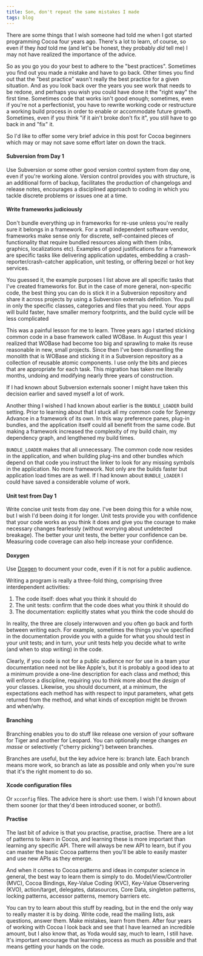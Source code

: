 ```yaml
---
title: Son, don't repeat the same mistakes I made
tags: blog
---
```


There are some things that I wish someone had told me when I got started programming Cocoa four years ago. There's a lot to learn, of course, so even if they _had_ told me (and let's be honest, they probably _did_ tell me) I may not have realized the importance of the advice.

So as you go you do your best to adhere to the "best practices". Sometimes you find out you made a mistake and have to go back. Other times you find out that the "best practice" wasn't really the best practice for a given situation. And as you look back over the years you see work that needs to be redone, and perhaps you wish you could have done it the "right way" the first time. Sometimes code that works isn't good enough; sometimes, even if you're not a perfectionist, you have to rewrite working code or restructure a working build process in order to enable or accommodate future growth. Sometimes, even if you think "if it ain't broke don't fix it", you still have to go back in and "fix" it.

So I'd like to offer some very brief advice in this post for Cocoa beginners which may or may not save some effort later on down the track.

#### Subversion from Day 1

Use Subversion or some other good version control system from day one, even if you're working alone. Version control provides you with structure, is an additional form of backup, facilitates the production of changelogs and release notes, encourages a disciplined approach to coding in which you tackle discrete problems or issues one at a time.

#### Write frameworks judiciously

Don't bundle everything up in frameworks for re-use unless you're really sure it belongs in a framework. For a small independent software vendor, frameworks make sense only for discrete, self-contained pieces of functionality that require bundled resources along with them (nibs, graphics, localizations etc). Examples of good justifications for a framework are specific tasks like delivering application updates, embedding a crash-reporter/crash-catcher application, unit testing, or offering bezel or hot key services.

You guessed it, the example purposes I list above are all specific tasks that I've created frameworks for. But in the case of more general, non-specific code, the best thing you can do is stick it in a Subversion repository and share it across projects by using a Subversion externals definition. You pull in only the specific classes, categories and files that you need. Your apps will build faster, have smaller memory footprints, and the build cycle will be less complicated

This was a painful lesson for me to learn. Three years ago I started sticking common code in a base framework called WOBase. In August this year I realized that WOBase had become too big and sprawling to make its reuse reasonable in new, small projects. Since then I've been dismantling the monolith that is WOBase and sticking it in a Subversion repository as a collection of reusable atomic components. I use only the bits and pieces that are appropriate for each task. This migration has taken me literally months, undoing and modifying nearly three years of construction.

If I had known about Subversion externals sooner I might have taken this decision earlier and saved myself a lot of work.

Another thing I wished I had known about earlier is the `BUNDLE_LOADER` build setting. Prior to learning about that I stuck all my common code for Synergy Advance in a framework of its own. In this way preference panes, plug-in bundles, and the application itself could all benefit from the same code. But making a framework increased the complexity of my build chain, my dependency graph, and lengthened my build times.

`BUNDLE_LOADER` makes that all unnecessary. The common code now resides in the application, and when building plug-ins and other bundles which depend on that code you instruct the linker to look for any missing symbols in the application. No more framework. Not only are the builds faster but application load times are as well. If I had known about `BUNDLE_LOADER` I could have saved a considerable volume of work.

#### Unit test from Day 1

Write concise unit tests from day one. I've been doing this for a while now, but I wish I'd been doing it for longer. Unit tests provide you with confidence that your code works as you think it does and give you the courage to make necessary changes fearlessly (without worrying about undetected breakage). The better your unit tests, the better your confidence can be. Measuring code coverage can also help increase your confidence.

#### Doxygen

Use [Doxgen](http://doxygen.org/) to document your code, even if it is not for a public audience.

Writing a program is really a three-fold thing, comprising three interdependent activities:

1.  The code itself: does what you think it should do
2.  The unit tests: confirm that the code does what you think it should do
3.  The documentation: explicitly states what you think the code should do

In reality, the three are closely interwoven and you often go back and forth between writing each. For example, sometimes the things you've specified in the documentation provide you with a guide for what you should test in your unit tests; and in turn, your unit tests help you decide what to write (and when to stop writing) in the code.

Clearly, if you code is not for a public audience nor for use in a team your documentation need not be like Apple's, but it is probably a good idea to at a minimum provide a one-line description for each class and method; this will enforce a discipline, requiring you to think more about the _design_ of your classes. Likewise, you should document, at a minimum, the expectations each method has with respect to input parameters, what gets returned from the method, and what kinds of exception might be thrown and when/why.

#### Branching

Branching enables you to do stuff like release one version of your software for Tiger and another for Leopard. You can optionally merge changes _en masse_ or selectively ("cherry picking") between branches.

Branches are useful, but the key advice here is: branch late. Each branch means more work, so branch as late as possible and only when you're sure that it's the right moment to do so.

#### Xcode configuration files

Or `xcconfig` files. The advice here is short: use them. I wish I'd known about them sooner (or that they'd been introduced sooner, or both!).

#### Practise

The last bit of advice is that you practise, practise, practise. There are a lot of patterns to learn in Cocoa, and learning these is more important than learning any specific API. There will always be new API to learn, but if you can master the basic Cocoa patterns then you'll be able to easily master and use new APIs as they emerge.

And when it comes to Cocoa patterns and ideas in computer science in general, the best way to learn them is simply to do. Model/View/Controller (MVC), Cocoa Bindings, Key-Value Coding (KVC), Key-Value Observering (KVO), action/target, delegates, datasources, Core Data, singleton patterns, locking patterns, accessor patterns, memory barriers etc.

You can try to learn about this stuff by reading, but in the end the only way to really master it is by doing. Write code, read the mailing lists, ask questions, answer them. Make mistakes, learn from them. After four years of working with Cocoa I look back and see that I have learned an incredible amount, but I also know that, as Yoda would say, much to learn, I still have. It's important encourage that learning process as much as possible and that means getting your hands on the code.
